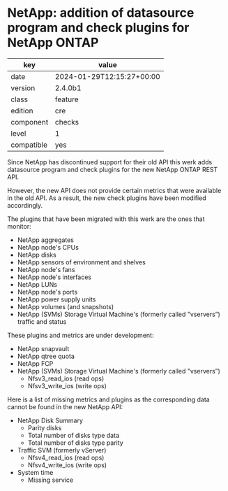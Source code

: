 [//]: # (werk v2)
# NetApp: addition of datasource program and check plugins for NetApp ONTAP

key        | value
---------- | ---
date       | 2024-01-29T12:15:27+00:00
version    | 2.4.0b1
class      | feature
edition    | cre
component  | checks
level      | 1
compatible | yes

Since NetApp has discontinued support for their old API this werk adds datasource program and check plugins for the new NetApp ONTAP REST API.

However, the new API does not provide certain metrics that were available in the old API. As a result, the new check plugins have been modified accordingly.

The plugins that have been migrated with this werk are the ones that monitor:

- NetApp aggregates
- NetApp node's CPUs
- NetApp disks
- NetApp sensors of environment and shelves
- NetApp node's fans
- NetApp node's interfaces
- NetApp LUNs
- NetApp node's ports
- NetApp power supply units
- NetApp volumes (and snapshots)
- NetApp (SVMs) Storage Virtual Machine's (formerly called "vservers”) traffic and status

These plugins and metrics are under development:
- NetApp snapvault
- NetApp qtree quota
- NetApp FCP
- NetApp (SVMs) Storage Virtual Machine's (formerly called "vservers”)
    - Nfsv3_read_ios (read ops)
    - Nfsv3_write_ios (write ops)

Here is a list of missing metrics and plugins as the corresponding data cannot be found in the new NetApp API:
- NetApp Disk Summary
    - Parity disks
    - Total number of disks type data
    - Total number of disks type parity
- Traffic SVM (formerly vServer)
    - Nfsv4_read_ios (read ops)
    - Nfsv4_write_ios (write ops)
- System time
    - Missing service
